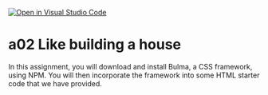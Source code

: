 [![Open in Visual Studio Code](https://classroom.github.com/assets/open-in-vscode-f059dc9a6f8d3a56e377f745f24479a46679e63a5d9fe6f495e02850cd0d8118.svg)](https://classroom.github.com/online_ide?assignment_repo_id=5803738&assignment_repo_type=AssignmentRepo)
# a02 Like building a house

In this assignment, you will download and install Bulma, a CSS framework, using NPM. 
You will then incorporate the framework into some HTML starter code that we have provided.
